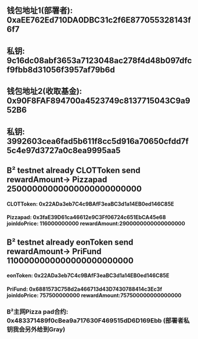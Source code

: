 ## 钱包地址1(部署者): 0xaEE762Ed710DA0DBC31c2f6E877055328143f6f7
## 私钥: 9c16dc08abf3653a7123048ac278f4d48b097dfcf9fbb8d31056f3957af79b6d

## 钱包地址2(收取基金): 0x90F8FAF894700a4523749c8137715043C9a952B6
## 私钥: 3992603cea6fad5b611f8cc5d916a70650cfdd7f5c4e97d3727a0c8ea9995aa5

## B² testnet  already CLOTToken send rewardAmount-> Pizzapad   25000000000000000000000000 
####  CLOTToken: 0x22ADa3eb7C4c9BAfF3eaBC3d1a14EB0ed146C85E
####  Pizzapad: 0x3faE39D61ca46612e9C3Ff06724c651EbCA45e68      joinIdoPrice: 116000000000   rewardAmount:2900000000000000000   




## B² testnet  already eonToken send rewardAmount-> PriFund   1100000000000000000000000
####  eonToken: 0x22ADa3eb7C4c9BAfF3eaBC3d1a14EB0ed146C85E
####  PriFund: 0x6881573C758d2a466713d43D7430788414c3Ec3f      joinIdoPrice: 757500000000   rewardAmount:757500000000000000



### B²主网Pizza pad合约: 0x483371489f0cBea9a717630F469515dD6D169Ebb (部署者私钥我会另外给到Gray)